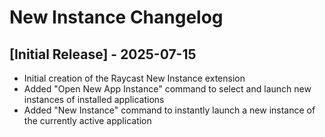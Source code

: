 # New Instance Changelog

## [Initial Release] - 2025-07-15

- Initial creation of the Raycast New Instance extension
- Added "Open New App Instance" command to select and launch new instances of installed applications
- Added "New Instance" command to instantly launch a new instance of the currently active application
